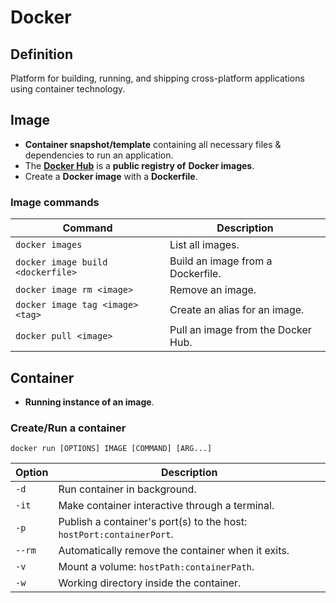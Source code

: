 # Docker

## Definition

Platform for building, running, and shipping cross-platform applications using
container technology.

## Image

- **Container snapshot/template** containing all necessary files & dependencies
to run an application.
- The [**Docker Hub**](https://hub.docker.com/) is a **public registry of**
**Docker images**.
- Create a **Docker image** with a **Dockerfile**.

### Image commands

| Command                           | Description                        |
|-----------------------------------|------------------------------------|
| `docker images`                   | List all images.                   |
| `docker image build <dockerfile>` | Build an image from a Dockerfile.  |
| `docker image rm <image>`         | Remove an image.                   |
| `docker image tag <image> <tag>`  | Create an alias for an image.      |
| `docker pull <image>`             | Pull an image from the Docker Hub. |

## Container

- **Running instance of an image**.

### Create/Run a container

```console
docker run [OPTIONS] IMAGE [COMMAND] [ARG...]
```

| Option | Description                                                          |
|--------|----------------------------------------------------------------------|
| `-d`   | Run container in background.                                         |
| `-it`  | Make container interactive through a terminal.                       |
| `-p`   | Publish a container's port(s) to the host: `hostPort:containerPort`. |
| `--rm` | Automatically remove the container when it exits.                    |
| `-v`   | Mount a volume: `hostPath:containerPath`.                            |
| `-w`   | Working directory inside the container.                              |
